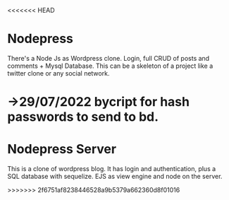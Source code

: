 <<<<<<< HEAD
# Nodepress
There's a Node Js as Wordpress clone. Login, full CRUD of posts and comments + Mysql Database.
This can be a skeleton of a project like a twitter clone or any social network.

->29/07/2022
bycript for hash passwords to send to bd. 
=======
<h1>Nodepress Server</h1>
<p>This is a clone of wordpress blog. It has login and authentication, plus a SQL database with sequelize. EJS as view engine and node on the server.</p>
>>>>>>> 2f6751af8238446528a9b5379a662360d8f01016
